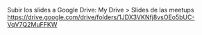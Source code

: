 Subir los slides a Google Drive:
My Drive > Slides de las meetups
https://drive.google.com/drive/folders/1JDX3VKNfj8vsOEo5bUC-VqV7Q2MuFFKW

